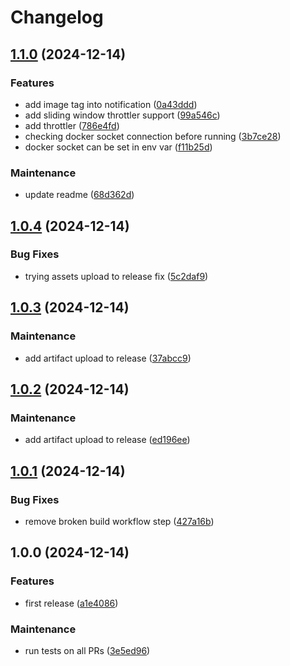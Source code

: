 # Changelog

## [1.1.0](https://github.com/Clasyc/notidock/compare/v1.0.4...v1.1.0) (2024-12-14)


### Features

* add image tag into notification ([0a43ddd](https://github.com/Clasyc/notidock/commit/0a43ddd8af518397e4ec12c95adcc4bb0569c5b2))
* add sliding window throttler support ([99a546c](https://github.com/Clasyc/notidock/commit/99a546cb9f8c995ef9bc2c554bfc7a03765bcf04))
* add throttler ([786e4fd](https://github.com/Clasyc/notidock/commit/786e4fdcbc379838f81624a83c9042a756ab9917))
* checking docker socket connection before running ([3b7ce28](https://github.com/Clasyc/notidock/commit/3b7ce280d38493355eacbf1cef9afa066a1762ba))
* docker socket can be set in env var ([f11b25d](https://github.com/Clasyc/notidock/commit/f11b25d6806126b62327ede9a8a5f784e17134a0))


### Maintenance

* update readme ([68d362d](https://github.com/Clasyc/notidock/commit/68d362d634abad88dc571fe650fd9dfa930986c0))

## [1.0.4](https://github.com/Clasyc/notidock/compare/v1.0.3...v1.0.4) (2024-12-14)


### Bug Fixes

* trying assets upload to release fix ([5c2daf9](https://github.com/Clasyc/notidock/commit/5c2daf969fe58bbe83a7d1c4dbd627a35de7f965))

## [1.0.3](https://github.com/Clasyc/notidock/compare/v1.0.2...v1.0.3) (2024-12-14)


### Maintenance

* add artifact upload to release ([37abcc9](https://github.com/Clasyc/notidock/commit/37abcc9d049ef90f9f282476ee58e619c59c43b2))

## [1.0.2](https://github.com/Clasyc/notidock/compare/v1.0.1...v1.0.2) (2024-12-14)


### Maintenance

* add artifact upload to release ([ed196ee](https://github.com/Clasyc/notidock/commit/ed196ee877a3994a1f074c78c1a6cd1c6c3e156f))

## [1.0.1](https://github.com/Clasyc/notidock/compare/v1.0.0...v1.0.1) (2024-12-14)


### Bug Fixes

* remove broken build workflow step ([427a16b](https://github.com/Clasyc/notidock/commit/427a16be3c26b884ec269008d0e0aded232f24c6))

## 1.0.0 (2024-12-14)


### Features

* first release ([a1e4086](https://github.com/Clasyc/notidock/commit/a1e4086f58c89fc4a9f80020910e5ea28de56e75))


### Maintenance

* run tests on all PRs ([3e5ed96](https://github.com/Clasyc/notidock/commit/3e5ed96304f13232460c9fe12ce5c2e85201a2ee))
